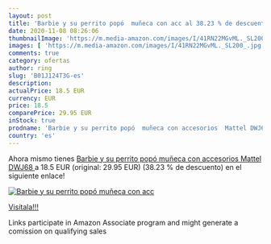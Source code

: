 ```yaml
---
layout: post
title: 'Barbie y su perrito popó  muñeca con acc al 38.23 % de descuento'
date: 2020-11-08 08:26:06
thumbnailImage: 'https://m.media-amazon.com/images/I/41RN22MGvML._SL200_.jpg'
images: [ 'https://m.media-amazon.com/images/I/41RN22MGvML._SL200_.jpg' ]
comments: true
category: ofertas
author: ring
slug: 'B01J124T3G-es'
description:
actualPrice: 18.5 EUR
currency: EUR
price: 18.5
comparePrice: 29.95 EUR
inStock: true
prodname: 'Barbie y su perrito popó  muñeca con accesorios  Mattel DWJ68 '
country: 'es'
---
```


Ahora mismo tienes [Barbie y su perrito popó  muñeca con accesorios  Mattel DWJ68 ](https://www.amazon.es/dp/B01J124T3G/?tag=tolees-21) a 18.5 EUR (original: 29.95 EUR) (38.23 %  de descuento) en el siguiente enlace!

[![Barbie y su perrito popó  muñeca con acc](https://m.media-amazon.com/images/I/41RN22MGvML._SL200_.jpg)](https://www.amazon.es/dp/B01J124T3G/?tag=tolees-21)

[Visítala!!!](https://www.amazon.es/dp/B01J124T3G/?tag=tolees-21)

Links participate in Amazon Associate program and might generate a comission on qualifying sales
